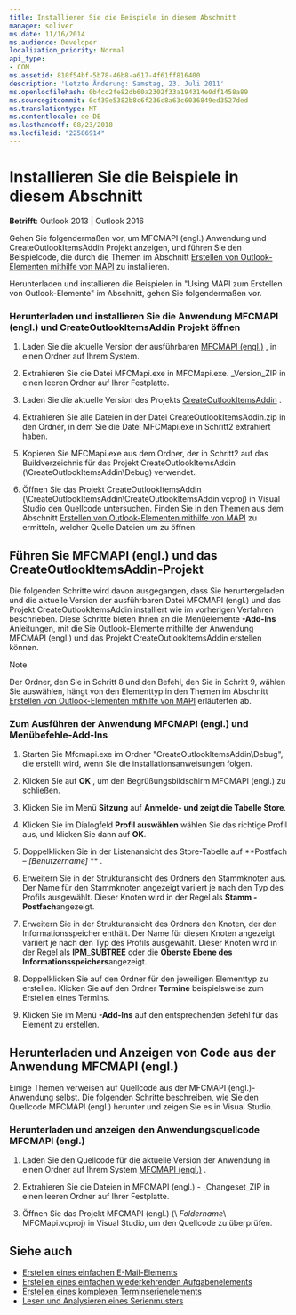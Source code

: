 ```yaml
---
title: Installieren Sie die Beispiele in diesem Abschnitt
manager: soliver
ms.date: 11/16/2014
ms.audience: Developer
localization_priority: Normal
api_type:
- COM
ms.assetid: 810f54bf-5b78-46b8-a617-4f61ff816400
description: 'Letzte Änderung: Samstag, 23. Juli 2011'
ms.openlocfilehash: 0b4cc2fe82db60a2302f33a194314e0df1458a89
ms.sourcegitcommit: 0cf39e5382b8c6f236c8a63c6036849ed3527ded
ms.translationtype: MT
ms.contentlocale: de-DE
ms.lasthandoff: 08/23/2018
ms.locfileid: "22586914"
---
```

# <a name="install-the-samples-used-in-this-section"></a>Installieren Sie die Beispiele in diesem Abschnitt

**Betrifft**: Outlook 2013 | Outlook 2016 
  
Gehen Sie folgendermaßen vor, um MFCMAPI (engl.) Anwendung und CreateOutlookItemsAddin Projekt anzeigen, und führen Sie den Beispielcode, die durch die Themen im Abschnitt [Erstellen von Outlook-Elementen mithilfe von MAPI](creating-outlook-items-by-using-mapi.md) zu installieren. 

Herunterladen und installieren die Beispielen in "Using MAPI zum Erstellen von Outlook-Elemente" im Abschnitt, gehen Sie folgendermaßen vor.

### <a name="to-download-and-install-the-mfcmapi-application-and-open-createoutlookitemsaddin-project"></a>Herunterladen und installieren Sie die Anwendung MFCMAPI (engl.) und CreateOutlookItemsAddin Projekt öffnen

1. Laden Sie die aktuelle Version der ausführbaren [MFCMAPI (engl.)](http://go.microsoft.com/fwlink/?LinkID=124154) , in einen Ordner auf Ihrem System. 
    
2. Extrahieren Sie die Datei MFCMapi.exe in MFCMapi.exe. _Version_ZIP in einen leeren Ordner auf Ihrer Festplatte.
    
3. Laden Sie die aktuelle Version des Projekts [CreateOutlookItemsAddin](http://go.microsoft.com/fwlink/?LinkID=127828) . 
    
4. Extrahieren Sie alle Dateien in der Datei CreateOutlookItemsAddin.zip in den Ordner, in dem Sie die Datei MFCMapi.exe in Schritt2 extrahiert haben.
    
5. Kopieren Sie MFCMapi.exe aus dem Ordner, der in Schritt2 auf das Buildverzeichnis für das Projekt CreateOutlookItemsAddin (\CreateOutlookItemsAddin\Debug) verwendet.
    
6. Öffnen Sie das Projekt CreateOutlookItemsAddin (\CreateOutlookItemsAddin\CreateOutlookItemsAddin.vcproj) in Visual Studio den Quellcode untersuchen. Finden Sie in den Themen aus dem Abschnitt [Erstellen von Outlook-Elementen mithilfe von MAPI](creating-outlook-items-by-using-mapi.md) zu ermitteln, welcher Quelle Dateien um zu öffnen. 
    
## <a name="run-mfcmapi-and-the-createoutlookitemsaddin-project"></a>Führen Sie MFCMAPI (engl.) und das CreateOutlookItemsAddin-Projekt

Die folgenden Schritte wird davon ausgegangen, dass Sie heruntergeladen und die aktuelle Version der ausführbaren Datei MFCMAPI (engl.) und das Projekt CreateOutlookItemsAddin installiert wie im vorherigen Verfahren beschrieben. Diese Schritte bieten Ihnen an die Menüelemente **-Add-Ins** Anleitungen, mit die Sie Outlook-Elemente mithilfe der Anwendung MFCMAPI (engl.) und das Projekt CreateOutlookItemsAddin erstellen können. 
  
> [!NOTE]
> Der Ordner, den Sie in Schritt 8 und den Befehl, den Sie in Schritt 9, wählen Sie auswählen, hängt von den Elementtyp in den Themen im Abschnitt [Erstellen von Outlook-Elementen mithilfe von MAPI](creating-outlook-items-by-using-mapi.md) erläuterten ab. 

### <a name="to-run-the-mfcmapi-application-and-addins-menu-commands"></a>Zum Ausführen der Anwendung MFCMAPI (engl.) und Menübefehle-Add-Ins

1. Starten Sie Mfcmapi.exe im Ordner "CreateOutlookItemsAddin\Debug", die erstellt wird, wenn Sie die installationsanweisungen folgen.
    
2. Klicken Sie auf **OK** , um den Begrüßungsbildschirm MFCMAPI (engl.) zu schließen. 
    
3. Klicken Sie im Menü **Sitzung** auf **Anmelde- und zeigt die Tabelle Store**.
    
4. Klicken Sie im Dialogfeld **Profil auswählen** wählen Sie das richtige Profil aus, und klicken Sie dann auf **OK**. 
    
5. Doppelklicken Sie in der Listenansicht des Store-Tabelle auf **Postfach – _[Benutzername]_ ** . 
    
6. Erweitern Sie in der Strukturansicht des Ordners den Stammknoten aus. Der Name für den Stammknoten angezeigt variiert je nach den Typ des Profils ausgewählt. Dieser Knoten wird in der Regel als **Stamm - Postfach**angezeigt.
    
7. Erweitern Sie in der Strukturansicht des Ordners den Knoten, der den Informationsspeicher enthält. Der Name für diesen Knoten angezeigt variiert je nach den Typ des Profils ausgewählt. Dieser Knoten wird in der Regel als **IPM_SUBTREE** oder die **Oberste Ebene des Informationsspeichers**angezeigt.
    
8. Doppelklicken Sie auf den Ordner für den jeweiligen Elementtyp zu erstellen. Klicken Sie auf den Ordner **Termine** beispielsweise zum Erstellen eines Termins. 
    
9. Klicken Sie im Menü **-Add-Ins** auf den entsprechenden Befehl für das Element zu erstellen. 
    
## <a name="download-and-view-code-from-the-mfcmapi-application"></a>Herunterladen und Anzeigen von Code aus der Anwendung MFCMAPI (engl.)

Einige Themen verweisen auf Quellcode aus der MFCMAPI (engl.)-Anwendung selbst. Die folgenden Schritte beschreiben, wie Sie den Quellcode MFCMAPI (engl.) herunter und zeigen Sie es in Visual Studio. 

### <a name="to-download-and-view-the-mfcmapi-application-source-code"></a>Herunterladen und anzeigen den Anwendungsquellcode MFCMAPI (engl.)

1. Laden Sie den Quellcode für die aktuelle Version der Anwendung in einen Ordner auf Ihrem System [MFCMAPI (engl.)](http://go.microsoft.com/fwlink/?LinkID=124154) . 
    
2. Extrahieren Sie die Dateien in MFCMAPI (engl.) - _Changeset_ZIP in einen leeren Ordner auf Ihrer Festplatte.
    
3. Öffnen Sie das Projekt MFCMAPI (engl.) (\ _Foldername_\ MFCMapi.vcproj) in Visual Studio, um den Quellcode zu überprüfen.
    
## <a name="see-also"></a>Siehe auch

- [Erstellen eines einfachen E-Mail-Elements](how-to-create-a-simple-mail-item.md)
- [Erstellen eines einfachen wiederkehrenden Aufgabenelements](how-to-create-a-simple-recurrent-task-item.md)
- [Erstellen eines komplexen Terminserienelements](how-to-create-a-complex-recurrent-appointment-item.md)
- [Lesen und Analysieren eines Serienmusters](how-to-read-and-parse-a-recurrence-pattern.md)

